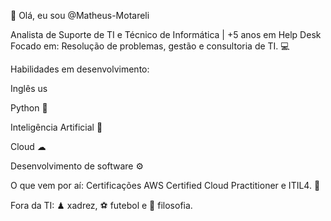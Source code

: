 👋 Olá, eu sou @Matheus-Motareli
 
Analista de Suporte de TI e Técnico de Informática | +5 anos em Help Desk
Focado em: Resolução de problemas, gestão e consultoria de TI. 💻

Habilidades em desenvolvimento:

Inglês us

Python 🐍

Inteligência Artificial 🤖

Cloud ☁

Desenvolvimento de software ⚙

O que vem por aí: Certificações AWS Certified Cloud Practitioner e ITIL4. 🚀

Fora da TI: ♟ xadrez, ⚽ futebol e 🧠 filosofia.

<!---
Matheus-Motareli/Matheus-Motareli is a ✨ special ✨ repository because its `README.md` (this file) appears on your GitHub profile.
You can click the Preview link to take a look at your changes.
--->
